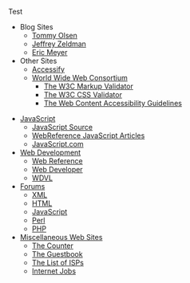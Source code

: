 Test

<div class="menu">
<ul id="example1">
<li>Blog Sites
  <ul>
  <li><a href="http://www.autisticcuckoo.net">Tommy Olsen</a></li>
  <li><a href="http://www.zeldman.com">Jeffrey Zeldman</a></li>
  <li><a href="http://www.meyerweb.com">Eric Meyer</a></li>
  </ul>
</li>
<li>Other Sites
  <ul>
  <li><a href="http://www.accessify.com/">Accessify</a></li>
  <li><a href="http://www.w3.org/">World Wide Web Consortium</a>
    <ul>
    <li><a href="http://validator.w3.org/">The W3C Markup Validator</a></li>
    <li><a href="http://jigsaw.w3.org/css-validator/">The W3C CSS Validator</a></li>
    <li><a href="http://www.w3.org/TR/WAI-WEBCONTENT/">The Web Content Accessibility
Guidelines</a></li>
    </ul>
  </li>
  </ul>
</li>
</ul>
<script type="text/javascript">make_tree_menu('example1');</script>
</div>

<ul id="example2">
<li><a href="javascript:void 0" onclick="TreeMenu.toggle(this)">JavaScript</a>
  <ul>
  <li><a href='http://javascript.internet.com/'>JavaScript Source</a></li>
  <li><a href='http://www.webreference.com/js/'>WebReference JavaScript Articles</a></li>
  <li><a href='http://www.javascript.com/'>JavaScript.com</a></li>
  </ul>
</li>
<li><a href="javascript:void 0" onclick="TreeMenu.toggle(this)">Web Development</a>
  <ul>
  <li><a href='http://www.webreference.com/'>Web Reference</a></li>
  <li><a href='http://www.webdeveloper.com/'>Web Developer</a></li>
  <li><a href='http://wdvl.com/'>WDVL</a></li>
  </ul>
</li>
<li><a href="javascript:void 0" onclick="TreeMenu.toggle(this)">Forums</a>
  <ul>
  <li><a href='http://www.webdeveloper.com/forum/forumdisplay.php?s=&forumid=5'>XML</a></li>
  <li><a href='http://www.webdeveloper.com/forum/forumdisplay.php?s=&forumid=2'>HTML</a></li>
  <li><a href='http://www.webdeveloper.com/forum/forumdisplay.php?s=&forumid=3'>JavaScript</a></li>
  <li><a href='http://www.webdeveloper.com/forum/forumdisplay.php?s=&forumid=4'>Perl</a></li>
  <li><a href='http://www.webdeveloper.com/forum/forumdisplay.php?s=&forumid=16'>PHP</a></li>
  </ul>
</li>
<li><a href="javascript:void 0" onclick="TreeMenu.toggle(this)">Miscellaneous Web Sites</a>
  <ul>
  <li><a href='http://www.thecounter.com/'>The Counter</a></li>
  <li><a href='http://www.theguestbook.com/'>The Guestbook</a></li>
  <li><a href='http://www.thelist.com/'>The List of ISPs</a></li>
  <li><a href='http://jobs.internet.com/'>Internet Jobs</a></li>
  </ul>
</li>
</ul>
<script type="text/javascript">make_tree_menu('example2',1)</script>

